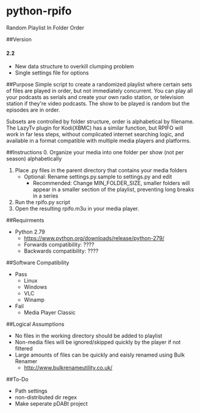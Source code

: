# python-rpifo
Random Playlist In Folder Order


##Version
#### 2.2
* New data structure to overkill clumping problem
* Single settings file for options


##Purpose
Simple script to create a randomized playlist where certain sets of files are
played in order, but not immediately concurrent. You can play all your podcasts
as serials and create your own radio station, or television station if they're
video podcasts. The show to be played is random but the episodes are in order.

Subsets are controlled by folder structure, order is alphabetical by filename.
The LazyTv plugin for Kodi(XBMC) has a similar function, but RPIFO will work
in far less steps, without complicated internet searching logic, and available
in a format compatible with multiple media players and platforms.


##Instructions
0. Organize your media into one folder per show (not per season) alphabetically
1. Place .py files in the parent directory that contains your media folders
    * Optional: Rename settings.py.sample to settings.py and edit
        * Recommended: Change MIN_FOLDER_SIZE, smaller folders will appear in a
        smaller section of the playlist, preventing long breaks in a series
2. Run the rpifo.py script
3. Open the resulting rpifo.m3u in your media player.


##Requirments
* Python 2.79
    * https://www.python.org/downloads/release/python-279/
    * Forwards compatibility: ????
    * Backwards compatibility: ????


##Software Compatibility
* Pass
    * Linux
    * Windows
    * VLC
    * Winamp
* Fail
    * Media Player Classic


##Logical Assumptions
* No files in the working directory should be added to playlist
* Non-media files will be ignored/skipped quickly by the player if not filtered
* Large amounts of files can be quickly and eaisly renamed using Bulk Renamer
    * http://www.bulkrenameutility.co.uk/


##To-Do
* Path settings
* non-distributed dir regex
* Make seperate pDABt project
